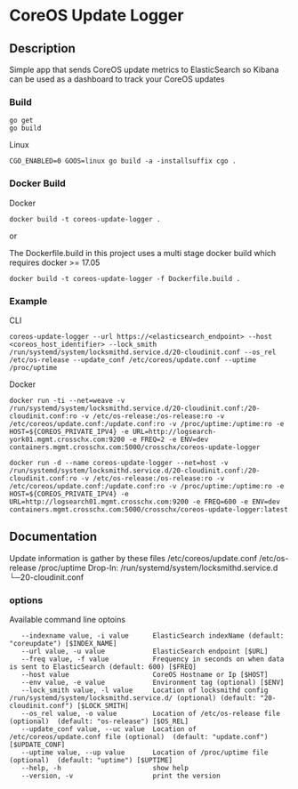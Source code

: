 
# CoreOS Update Logger

## Description
Simple app that sends CoreOS update metrics to ElasticSearch so Kibana can be used as a dashboard to track your CoreOS updates

### Build
```
go get
go build
```

Linux
```
CGO_ENABLED=0 GOOS=linux go build -a -installsuffix cgo .
```

### Docker Build


Docker
```
docker build -t coreos-update-logger .

```

or 

The Dockerfile.build in this project uses a multi stage docker build which requires docker >= 17.05 

```
docker build -t coreos-update-logger -f Dockerfile.build .
```

### Example  
CLI  
```
coreos-update-logger --url https://<elasticsearch_endpoint> --host <coreos_host_identifier> --lock_smith /run/systemd/system/locksmithd.service.d/20-cloudinit.conf --os_rel /etc/os-release --update_conf /etc/coreos/update.conf --uptime /proc/uptime
```

Docker
```
docker run -ti --net=weave -v /run/systemd/system/locksmithd.service.d/20-cloudinit.conf:/20-cloudinit.conf:ro -v /etc/os-release:/os-release:ro -v /etc/coreos/update.conf:/update.conf:ro -v /proc/uptime:/uptime:ro -e HOST=${COREOS_PRIVATE_IPV4} -e URL=http://logsearch-york01.mgmt.crosschx.com:9200 -e FREQ=2 -e ENV=dev containers.mgmt.crosschx.com:5000/crosschx/coreos-update-logger

docker run -d --name coreos-update-logger --net=host -v /run/systemd/system/locksmithd.service.d/20-cloudinit.conf:/20-cloudinit.conf:ro -v /etc/os-release:/os-release:ro -v /etc/coreos/update.conf:/update.conf:ro -v /proc/uptime:/uptime:ro -e HOST=${COREOS_PRIVATE_IPV4} -e URL=http://logsearch01.mgmt.crosschx.com:9200 -e FREQ=600 -e ENV=dev containers.mgmt.crosschx.com:5000/crosschx/coreos-update-logger:latest

```

## Documentation

Update information is gather by these files
/etc/coreos/update.conf
/etc/os-release
/proc/uptime
Drop-In: /run/systemd/system/locksmithd.service.d
         └─20-cloudinit.conf

### options
Available command line optoins  

```
   --indexname value, -i value      ElasticSearch indexName (default: "coreupdate") [$INDEX_NAME]
   --url value, -u value            ElasticSearch endpoint [$URL]
   --freq value, -f value           Frequency in seconds on when data is sent to ElasticSearch (default: 600) [$FREQ]
   --host value                     CoreOS Hostname or Ip [$HOST]
   --env value, -e value            Environment tag (optional) [$ENV]
   --lock_smith value, -l value     Location of locksmithd config /run/systemd/system/locksmithd.service.d/ (optional) (default: "20-cloudinit.conf") [$LOCK_SMITH]
   --os_rel value, -o value         Location of /etc/os-release file (optional)  (default: "os-release") [$OS_REL]
   --update_conf value, --uc value  Location of /etc/coreos/update.conf file (optional)  (default: "update.conf") [$UPDATE_CONF]
   --uptime value, --up value       Location of /proc/uptime file (optional)  (default: "uptime") [$UPTIME]
   --help, -h                       show help
   --version, -v                    print the version
```
